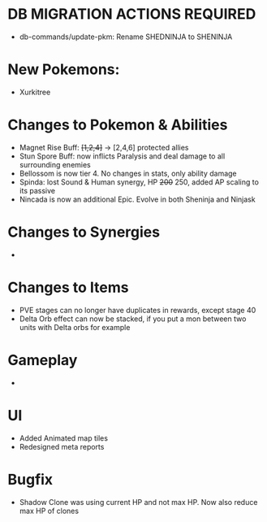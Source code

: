 # DB MIGRATION ACTIONS REQUIRED

- db-commands/update-pkm: Rename SHEDNINJA to SHENINJA

# New Pokemons:

- Xurkitree

# Changes to Pokemon & Abilities

- Magnet Rise Buff: ~~[1,2,4]~~ -> [2,4,6] protected allies
- Stun Spore Buff: now inflicts Paralysis and deal damage to all surrounding enemies
- Bellossom is now tier 4. No changes in stats, only ability damage
- Spinda: lost Sound & Human synergy, HP ~~200~~ 250, added AP scaling to its passive
- Nincada is now an additional Epic. Evolve in both Sheninja and Ninjask

# Changes to Synergies

-

# Changes to Items

- PVE stages can no longer have duplicates in rewards, except stage 40
- Delta Orb effect can now be stacked, if you put a mon between two units with Delta orbs for example

# Gameplay

-

# UI

- Added Animated map tiles
- Redesigned meta reports

# Bugfix

- Shadow Clone was using current HP and not max HP. Now also reduce max HP of clones
